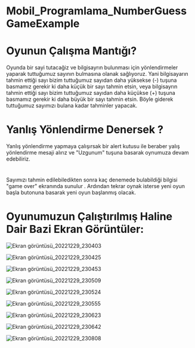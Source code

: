 # Mobil_Programlama_NumberGuessGameExample

# Oyunun Çalışma Mantığı?

Oyunda bir sayi tutacağiz ve bilgisayrın bulunması için yönlendirmeler yaparak tuttuğumuz sayının bulmasına olanak sağlıyoruz.
Yani bilgisayarın tahmin ettiği sayı bizim tuttuğumuz sayıdan daha yüksekse (-) tuşuna basmamız gerekir ki daha küçük bir sayı tahmin etsin, veya bilgisayrın tahmin ettiği sayı bizim tuttuğumuz sayıdan daha küçükse (+) tuşuna basmamız gerekir ki daha büyük bir sayı tahmin etsin. Böyle giderek tuttuğumuz sayımızı bulana kadar tahminler yapacak.

# Yanlış Yönlendirme Denersek ?

Yanlış yönlendirme yapmaya çalışırsak bir alert kutusu ile beraber yalış yönlendirme mesaji alırız ve "Uzgunum" tuşuna basarak oynumuza devam edebiliriz.

#

Sayımızı tahmin edilebiledikten sonra kaç denemede bulabildiği bilgisi "game over" ekranında sunulur . Ardından tekrar oynak isterse yeni oyun başla butonuna basarak yeni oyun başlanmış olacak. 

# Oyunumuzun Çalıştırılmış Haline Dair Bazi Ekran Görüntüler:

![Ekran görüntüsü_20221229_230403](https://user-images.githubusercontent.com/75726215/210007988-67704549-8dea-4189-944b-7f11c205a1c3.png)

![Ekran görüntüsü_20221229_230425](https://user-images.githubusercontent.com/75726215/210008004-111fee29-9f41-45c8-a919-adf447fa68ef.png)

![Ekran görüntüsü_20221229_230453](https://user-images.githubusercontent.com/75726215/210008019-32821865-2251-4136-b23e-2580ac82b15f.png)

![Ekran görüntüsü_20221229_230509](https://user-images.githubusercontent.com/75726215/210008034-1a4541c6-1b61-43d2-9ed7-d5cc5a183ede.png)

![Ekran görüntüsü_20221229_230524](https://user-images.githubusercontent.com/75726215/210008047-ab54bc8c-6c9e-4c60-b691-6c57c28772cc.png)

![Ekran görüntüsü_20221229_230555](https://user-images.githubusercontent.com/75726215/210008078-a4be87e1-f492-4067-94e8-3f2eae9fc6c2.png)

![Ekran görüntüsü_20221229_230623](https://user-images.githubusercontent.com/75726215/210008099-52fa7a72-8bf5-4f05-9b8a-4ca6bb728bde.png)

![Ekran görüntüsü_20221229_230642](https://user-images.githubusercontent.com/75726215/210008111-fb289725-5e7e-478a-9ba0-707ba62f97de.png)

![Ekran görüntüsü_20221229_230808](https://user-images.githubusercontent.com/75726215/210008120-f915252d-89ee-478f-bc07-9ab3f4403ab6.png)

